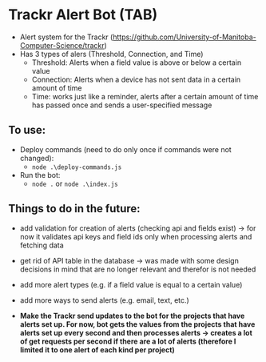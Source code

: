  # **Trackr Alert Bot (TAB)**
 - Alert system for the Trackr (https://github.com/University-of-Manitoba-Computer-Science/trackr)
 - Has 3 types of alers (Threshold, Connection, and Time)
   - Threshold: Alerts when a field value is above or below a certain value
   - Connection: Alerts when a device has not sent data in a certain amount of time
   - Time: works just like a reminder, alerts after a certain amount of time has passed once and sends a user-specified message

## **To use**:
- Deploy commands (need to do only once if commands were not changed):
  - `node .\deploy-commands.js`
- Run the bot:
  - `node .` or `node .\index.js`



## **Things to do in the future**:
- add validation for creation of alerts (checking api and fields exist) -> for now it validates api keys and field ids only when processing alerts and fetching data

- get rid of API table in the database -> was made with some design decisions in mind that are no longer relevant and therefor is not needed

- add more alert types (e.g. if a field value is equal to a certain value)

- add more ways to send alerts (e.g. email, text, etc.)

- **Make the Trackr send updates to the bot for the projects that have alerts set up. For now, bot gets the values from the projects that have alerts set up every second and then processes alerts -> creates a lot of get requests per second if there are a lot of alerts (therefore I limited it to one alert of each kind per project)**

